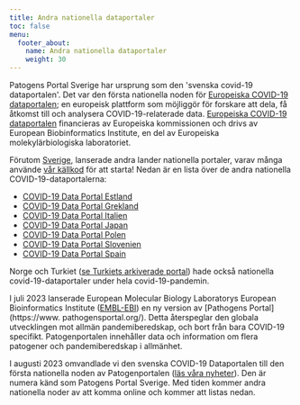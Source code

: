 ```yaml
---
title: Andra nationella dataportaler
toc: false
menu:
  footer_about:
    name: Andra nationella dataportaler
    weight: 30
---
```


Patogens Portal Sverige har ursprung som den 'svenska covid-19 dataportalen'. Det var den första nationella noden för [Europeiska COVID-19 dataportalen](https://covid19dataportal.org/); en europeisk plattform som möjliggör för forskare att dela, få åtkomst till och analysera COVID-19-relaterade data. [Europeiska COVID-19 dataportalen](https://covid19dataportal.org/) financieras av Europeiska kommissionen och drivs av European Biobinformatics Institute, en del av Europeiska molekylärbiologiska laboratoriet.

Förutom [Sverige](https://www.pathogens.se), lanserade andra lander nationella portaler, varav många använde [vår källkod](https://github.com/ScilifelabDataCentre/covid-portal) för att starta! Nedan är en lista över de andra nationella COVID-19-dataportalerna:

- [COVID-19 Data Portal Estland](https://covid19dataportal.ee)
- [COVID-19 Data Portal Grekland](https://www.covid19dataportal.gr)
- [COVID-19 Data Portal Italien](https://www.covid19dataportal.it)
- [COVID-19 Data Portal Japan](https://covid19dataportal.jp)
- [COVID-19 Data Portal Polen](https://covid19dataportal.pl)
- [COVID-19 Data Portal Slovenien](https://covid19dataportal.si)
- [COVID-19 Data Portal Spain](https://www.covid19dataportal.es)

Norge och Turkiet ([se Turkiets arkiverade portal](https://www.loc.gov/item/lcwaN0030712/)) hade också nationella covid-19-dataportaler under hela covid-19-pandemin.

I juli 2023 lanserade European Molecular Biology Laboratorys European Bioinformatics Institute ([EMBL-EBI](https://www.ebi.ac.uk/)) en ny version av [Pathogens Portal](https://www. pathogensportal.org/). Detta återspeglar den globala utvecklingen mot allmän pandemiberedskap, och bort från bara COVID-19 specifikt. Patogenportalen innehåller data och information om flera patogener och pandemiberedskap i allmänhet.

I augusti 2023 omvandlade vi den svenska COVID-19 Dataportalen till den första nationella noden av Patogenportalen ([läs våra nyheter](https://www.pathogens.se/updates/pathogens_portal/)). Den är numera känd som Patogens Portal Sverige. Med tiden kommer andra nationella noder av att komma online och kommer att listas nedan.
